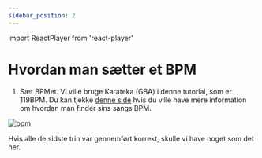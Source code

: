 ```yaml
---
sidebar_position: 2
---
```


import ReactPlayer from 'react-player'

# Hvordan man sætter et BPM

1. Sæt BPMet. Vi ville bruge Karateka (GBA) i denne tutorial, som er 119BPM. Du kan tjekke [denne side](/docs-tips/music/bpm) hvis du ville have mere information om hvordan man finder sins sangs BPM.

![bpm](/img/docs/firstremix/bpm.png)

Hvis alle de sidste trin var gennemført korrekt, skulle vi have noget som det her.

<ReactPlayer controls url='/vid/firstchart/music.mp4' />
